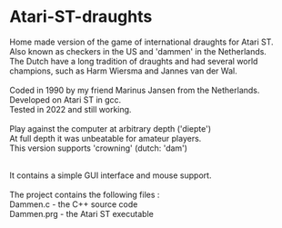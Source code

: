 # Atari-ST-draughts
Home made version of the game of international draughts for Atari ST.<br>
Also known as checkers in the US and 'dammen' in the Netherlands. <br>
The Dutch have a long tradition of draughts and had several world champions, 
such as Harm Wiersma and Jannes van der Wal.<br>
<br>
Coded in 1990 by my friend Marinus Jansen from the Netherlands. <br>
Developed on Atari ST in gcc. <br>
Tested in 2022 and still working.<br>
<br>
Play against the computer at arbitrary depth ('diepte') <br>
At full depth it was unbeatable for amateur players.<br>
This version supports 'crowning' (dutch: 'dam') <br>

<br>
It contains a simple GUI interface and mouse support.<br>
<br>
The project contains the following files :<br>
Dammen.c   - the C++ source code <br>
Dammen.prg - the Atari ST executable<br>

